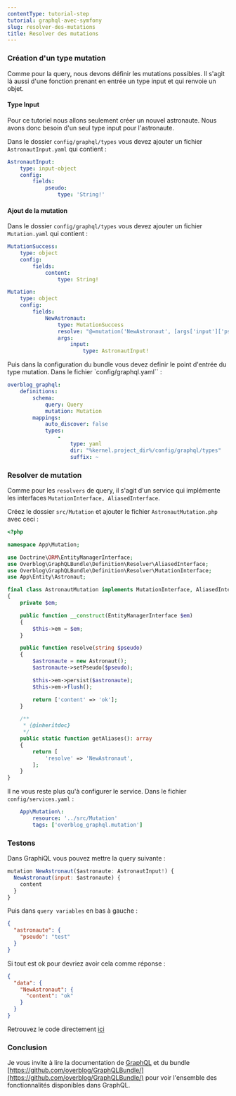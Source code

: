 ```yaml
---
contentType: tutorial-step
tutorial: graphql-avec-symfony
slug: resolver-des-mutations
title: Resolver des mutations
---
```

### Création d'un type mutation

Comme pour la query, nous devons définir les mutations possibles. Il s'agit là aussi d'une fonction prenant en entrée un type input et qui renvoie un objet.

#### Type Input

Pour ce tutoriel nous allons seulement créer un nouvel astronaute. Nous avons donc besoin d'un seul type input pour l'astronaute.

Dans le dossier `config/graphql/types` vous devez ajouter un fichier `AstronautInput.yaml` qui contient :

```yaml
AstronautInput:
    type: input-object
    config:
        fields:
            pseudo:
                type: 'String!'
```

#### Ajout de la mutation

Dans le dossier `config/graphql/types` vous devez ajouter un fichier `Mutation.yaml` qui contient :

```yaml
MutationSuccess:
    type: object
    config:
        fields:
            content:
                type: String!

Mutation:
    type: object
    config:
        fields:
            NewAstronaut:
                type: MutationSuccess
                resolve: "@=mutation('NewAstronaut', [args['input']['pseudo']])"
                args:
                    input:
                        type: AstronautInput!
```

Puis dans la configuration du bundle vous devez definir le point d'entrée du type mutation. Dans le fichier `config/graphql.yaml`` :

```yaml
overblog_graphql:
    definitions:
        schema:
            query: Query
            mutation: Mutation
        mappings:
            auto_discover: false
            types:
                -
                    type: yaml
                    dir: "%kernel.project_dir%/config/graphql/types"
                    suffix: ~
```

### Resolver de mutation

Comme pour les `resolvers` de query, il s'agit d'un service qui implémente les interfaces `MutationInterface, AliasedInterface`.

Créez le dossier `src/Mutation` et ajouter le fichier `AstronautMutation.php` avec ceci :

```php
<?php

namespace App\Mutation;

use Doctrine\ORM\EntityManagerInterface;
use Overblog\GraphQLBundle\Definition\Resolver\AliasedInterface;
use Overblog\GraphQLBundle\Definition\Resolver\MutationInterface;
use App\Entity\Astronaut;

final class AstronautMutation implements MutationInterface, AliasedInterface
{
    private $em;

    public function __construct(EntityManagerInterface $em)
    {
        $this->em = $em;
    }

    public function resolve(string $pseudo)
    {
        $astronaute = new Astronaut();
        $astronaute->setPseudo($pseudo);

        $this->em->persist($astronaute);
        $this->em->flush();

        return ['content' => 'ok'];
    }

    /**
     * {@inheritdoc}
     */
    public static function getAliases(): array
    {
        return [
            'resolve' => 'NewAstronaut',
        ];
    }
}
```
Il ne vous reste plus qu'à configurer le service. Dans le fichier `config/services.yaml` :

```yaml
    App\Mutation\:
        resource: '../src/Mutation'
        tags: ['overblog_graphql.mutation']
```

### Testons

Dans GraphiQL vous pouvez mettre la query suivante :

```javascript
mutation NewAstronaut($astronaute: AstronautInput!) {
  NewAstronaut(input: $astronaute) {
    content
  }
}
```

Puis dans `query variables` en bas à gauche :

```json
{
  "astronaute": {
    "pseudo": "test"
  }
}
```

Si tout est ok pour devriez avoir cela comme réponse :

```json
{
  "data": {
    "NewAstronaut": {
      "content": "ok"
    }
  }
}
```

Retrouvez le code directement [ici](https://github.com/duck-invaders/graphql-symfony/tree/codelabs-step5)

### Conclusion

Je vous invite à lire la documentation de [GraphQL](http://graphql.org/learn/) et du bundle [https://github.com/overblog/GraphQLBundle/](https://github.com/overblog/GraphQLBundle/) pour voir l'ensemble des fonctionnalités disponibles dans GraphQL.